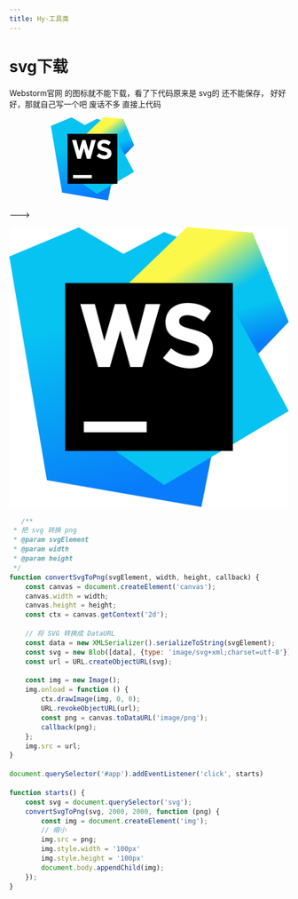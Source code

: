 ```yaml
---
title: Hy-工具类
---
```


# svg下载

Webstorm官网 的图标就不能下载，看了下代码原来是 svg的 还不能保存， 好好好，那就自己写一个吧 废话不多 直接上代码

<div :class="$style.icons">
    <div>
    <a-tooltip title="svg">
             <svg>
                <use xlink:href="#webstorm"></use>
                <symbol id="webstorm" fill="none" viewBox="0 0 70 70" xmlns="http://www.w3.org/2000/svg">
                    <defs>
                        <linearGradient id="webstorm_webstorm_svg__a" gradientUnits="userSpaceOnUse" x1="25.068" x2="43.183"
                                        y1="1.46"
                                        y2="66.675">
                            <stop offset=".285" stop-color="#07C3F2"></stop>
                            <stop offset=".941" stop-color="#087CFA"></stop>
                        </linearGradient>
                        <linearGradient id="webstorm_webstorm_svg__b" gradientUnits="userSpaceOnUse" x1="30.72" x2="61.365"
                                        y1="9.734"
                                        y2="54.671">
                            <stop offset=".14" stop-color="#FCF84A"></stop>
                            <stop offset=".366" stop-color="#07C3F2"></stop>
                        </linearGradient>
                        <linearGradient id="webstorm_webstorm_svg__c" gradientUnits="userSpaceOnUse" x1="61.082" x2="65.106"
                                        y1="15.29"
                                        y2="29.544">
                            <stop offset=".285" stop-color="#07C3F2"></stop>
                            <stop offset=".941" stop-color="#087CFA"></stop>
                        </linearGradient>
                    </defs>
                    <path d="M9.406 63.292 0 7.365 17.427.073l11.156 6.635L38.792 1.24l21.291 8.166L48.125 70 9.406 63.292Z"
                          fill="url(#webstorm_webstorm_svg__a)"></path>
                    <path d="M70 23.698 60.958 1.385 44.552 0 19.25 24.281l6.854 31.354 12.688 8.896L70 46.011l-7.656-14.292L70 23.698Z"
                          fill="url(#webstorm_webstorm_svg__b)"></path>
                    <path d="m56 20.344 6.344 11.375L70 23.698 64.385 9.844 56 20.344Z"
                          fill="url(#webstorm_webstorm_svg__c)"></path>
                    <path d="M56 14H14v42h42V14Z" fill="#000"></path>
                    <path d="M34.417 48.65h-15.75v2.683h15.75V48.65ZM34.16 19.25l-2.38 9.17-2.66-9.17h-2.66l-2.66 9.17-2.38-9.17h-3.64L22.26 35h2.94l2.59-9.1 2.52 9.1h3.01l4.48-15.75h-3.64ZM38.5 32.76l2.03-2.45c1.4 1.19 2.94 1.89 4.69 1.89 1.4 0 2.31-.56 2.31-1.47v-.07c0-.91-.56-1.33-3.15-2.03-3.15-.84-5.25-1.68-5.25-4.83v-.07c0-2.87 2.31-4.76 5.53-4.76 2.31 0 4.27.7 5.88 2.03l-1.82 2.59c-1.4-.98-2.8-1.54-4.13-1.54s-2.03.63-2.03 1.4v.07c0 1.05.7 1.4 3.43 2.1 3.22.84 5.04 1.96 5.04 4.76v.07c0 3.15-2.38 4.9-5.81 4.9-2.45-.07-4.83-.91-6.72-2.59Z"
                          fill="#FFF"></path>
                </symbol>
            </svg>
    </a-tooltip>
    </div>
       <p> ---> </p>
    <div>
    <a-tooltip title="png">
        <img src="./assets/webstorm.png" alt="webstorm" />
    </a-tooltip>
    </div> 
</div>

<script setup>
import { withBase, useData } from 'vitepress';
const webstormUrl = withBase('webstorm.png');
console.log(webstormUrl);
const { theme } = useData()
</script>

<style module lang="less">
.icons {
    display: flex;
    justify-content: center;
    align-items: center;
    p {
    margin: 0 7rem;
    }
    svg{
        width: 150px;
    }

    img {
        width:150px;
        height: 150px;
    }
}
</style>

```js
   /**
 * 把 svg 转换 png
 * @param svgElement
 * @param width
 * @param height
 */
function convertSvgToPng(svgElement, width, height, callback) {
    const canvas = document.createElement('canvas');
    canvas.width = width;
    canvas.height = height;
    const ctx = canvas.getContext('2d');

    // 将 SVG 转换成 DataURL
    const data = new XMLSerializer().serializeToString(svgElement);
    const svg = new Blob([data], {type: 'image/svg+xml;charset=utf-8'});
    const url = URL.createObjectURL(svg);

    const img = new Image();
    img.onload = function () {
        ctx.drawImage(img, 0, 0);
        URL.revokeObjectURL(url);
        const png = canvas.toDataURL('image/png');
        callback(png);
    };
    img.src = url;
}

document.querySelector('#app').addEventListener('click', starts)

function starts() {
    const svg = document.querySelector('svg');
    convertSvgToPng(svg, 2000, 2000, function (png) {
        const img = document.createElement('img');
        // 缩小
        img.src = png;
        img.style.width = '100px'
        img.style.height = '100px'
        document.body.appendChild(img);
    });
}
```
